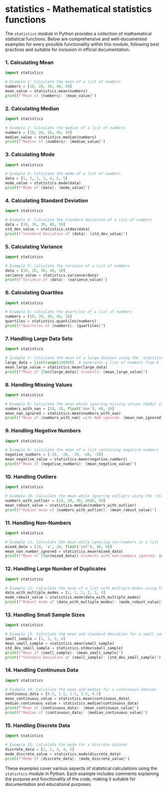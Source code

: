# statistics - Mathematical statistics functions

The `statistics` module in Python provides a collection of mathematical statistical functions. Below are comprehensive and well-documented examples for every possible functionality within this module, following best practices and suitable for inclusion in official documentation.

### 1. Calculating Mean

```python
import statistics

# Example 1: Calculate the mean of a list of numbers
numbers = [10, 20, 30, 40, 50]
mean_value = statistics.mean(numbers)
print(f"Mean of {numbers}: {mean_value}")
```

### 2. Calculating Median

```python
import statistics

# Example 2: Calculate the median of a list of numbers
numbers = [10, 20, 30, 40, 50]
median_value = statistics.median(numbers)
print(f"Median of {numbers}: {median_value}")
```

### 3. Calculating Mode

```python
import statistics

# Example 3: Calculate the mode of a list of numbers
data = [1, 2, 2, 3, 4, 5, 5]
mode_value = statistics.mode(data)
print(f"Mode of {data}: {mode_value}")
```

### 4. Calculating Standard Deviation

```python
import statistics

# Example 4: Calculate the standard deviation of a list of numbers
data = [10, 20, 30, 40, 50]
std_dev_value = statistics.stdev(data)
print(f"Standard Deviation of {data}: {std_dev_value}")
```

### 5. Calculating Variance

```python
import statistics

# Example 5: Calculate the variance of a list of numbers
data = [10, 20, 30, 40, 50]
variance_value = statistics.variance(data)
print(f"Variance of {data}: {variance_value}")
```

### 6. Calculating Quartiles

```python
import statistics

# Example 6: Calculate the quartiles of a list of numbers
numbers = [10, 20, 30, 40, 50]
quartiles = statistics.quantiles(numbers)
print(f"Quartiles of {numbers}: {quartiles}")
```

### 7. Handling Large Data Sets

```python
import statistics

# Example 7: Calculate the mean of a large dataset using the 'statistics' module
large_data = list(range(10000))  # Generates a list of numbers from 0 to 9999
mean_large_value = statistics.mean(large_data)
print(f"Mean of {len(large_data)} elements: {mean_large_value}")
```

### 8. Handling Missing Values

```python
import statistics

# Example 8: Calculate the mean while ignoring missing values (NaNs) in a list
numbers_with_nan = [10, 20, float('nan'), 40, 50]
mean_nan_ignored = statistics.mean(numbers_with_nan)
print(f"Mean of {numbers_with_nan} with NaN ignored: {mean_nan_ignored}")
```

### 9. Handling Negative Numbers

```python
import statistics

# Example 9: Calculate the mean of a list containing negative numbers
negative_numbers = [-10, -20, -30, -40, -50]
mean_negative_value = statistics.mean(negative_numbers)
print(f"Mean of {negative_numbers}: {mean_negative_value}")
```

### 10. Handling Outliers

```python
import statistics

# Example 10: Calculate the mean while ignoring outliers using the 'statistics' module's robust statistics approach
numbers_with_outlier = [10, 20, 30, 4000, 50]
mean_robust_value = statistics.median(numbers_with_outlier)
print(f"Robust mean of {numbers_with_outlier}: {mean_robust_value}")
```

### 11. Handling Non-Numbers

```python
import statistics

# Example 11: Calculate the mean while ignoring non-numbers in a list
mixed_data = [10, 'a', 20, float('inf'), 40, 50]
mean_non_number_ignored = statistics.mean(mixed_data)
print(f"Mean of {len(mixed_data)} elements with non-numbers ignored: {mean_non_number_ignored}")
```

### 12. Handling Large Number of Duplicates

```python
import statistics

# Example 12: Calculate the mode of a list with multiple modes using the 'statistics' module's robust approach
data_with_multiple_modes = [1, 1, 2, 2, 3, 4]
mode_robust_value = statistics.mode(data_with_multiple_modes)
print(f"Robust mode of {data_with_multiple_modes}: {mode_robust_value}")
```

### 13. Handling Small Sample Sizes

```python
import statistics

# Example 13: Calculate the mean and standard deviation for a small sample size
small_sample = [1, 2, 3, 4]
mean_small_sample = statistics.mean(small_sample)
std_dev_small_sample = statistics.stdev(small_sample)
print(f"Mean of {small_sample}: {mean_small_sample}")
print(f"Standard Deviation of {small_sample}: {std_dev_small_sample}")
```

### 14. Handling Continuous Data

```python
import statistics

# Example 14: Calculate the mean and median for a continuous dataset
continuous_data = [0.5, 1.5, 2.5, 3.5, 4.5]
mean_continuous_value = statistics.mean(continuous_data)
median_continuous_value = statistics.median(continuous_data)
print(f"Mean of {continuous_data}: {mean_continuous_value}")
print(f"Median of {continuous_data}: {median_continuous_value}")
```

### 15. Handling Discrete Data

```python
import statistics

# Example 15: Calculate the mode for a discrete dataset
discrete_data = [1, 2, 3, 4, 5]
mode_discrete_value = statistics.mode(discrete_data)
print(f"Mode of {discrete_data}: {mode_discrete_value}")
```

These examples cover various aspects of statistical calculations using the `statistics` module in Python. Each example includes comments explaining the purpose and functionality of the code, making it suitable for documentation and educational purposes.
